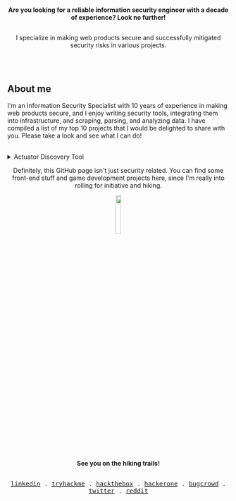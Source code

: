 
<!-- <img align="left" width="15%" height="15%" src="https://user-images.githubusercontent.com/15785609/212919947-9b699845-25aa-42b3-9420-33d8cd48c661.png"> -->

###  <h4><p align="center">  Are you looking for a reliable information security engineer with a decade of experience? Look no further!</p></h4>
##
<p align="center">
I specialize in making web products secure and successfully mitigated security risks in various projects.
</p>
<br>
<br>

## About me
I'm an Information Security Specialist with 10 years of experience in making web products secure, and I enjoy writing security tools, integrating them into infrastructure, and scraping, parsing, and analyzing data. I have compiled a list of my top 10 projects that I would be delighted to share with you. Please take a look and see what I can do!
<br>
<br>
</p>
<details>
  <summary> Actuator Discovery Tool </summary>
    Security tool written in Python which allows to discover Actuator Spring Boot endpoints.
</details>   

<!-- <details>
  <summary> 1: {Placeholder} </summary>
    {Placeholder}
</details>   

<details>
  <summary> 2: {Placeholder} </summary>
    {Placeholder}
</details>   

<details>
  <summary> 3: {Placeholder} </summary>
    {Placeholder}
</details>   

<details>
  <summary> 4: {Placeholder} </summary>
    {Placeholder}
</details>   

<details>
  <summary> 5: {Placeholder} </summary>
    {Placeholder}
</details>   

<details>
  <summary> 6: {Placeholder} </summary>
    {Placeholder}
</details>   

<details>
  <summary> 7: {Placeholder} </summary>
    {Placeholder}
</details>   

<details>
  <summary> 8: {Placeholder} </summary>
    {Placeholder}
</details>   

<details>
  <summary> 9: {Placeholder} </summary>
    {Placeholder}
</details>  
<br> -->

<p align="center">
Definitely, this GitHub page isn't just security related. You can find some front-end stuff and game development projects here, since I'm really into rolling for initiative and hiking.
</p>

<p align="center">
<img width="15%" height="15%" src="https://user-images.githubusercontent.com/15785609/212934163-234819b0-a67e-42dd-8f59-f5f1bd16203b.png">
</p>

<p align="center">
<b>See you on the hiking trails!</b>
</p>

##

<p align="center">
  <!-- Monospace Font -->
  <samp>
    <a href="https://google.com">linkedin</a> .
    <a href="https://google.com">tryhackme</a> .
    <a href="https://google.com">hackthebox</a> .
    <a href="https://google.com">hackerone</a> .
    <a href="https://google.com">bugcrowd</a> .
    <a href="https://google.com">twitter</a> .
    <a href="https://google.com">reddit</a>
  </samp>
</p>

